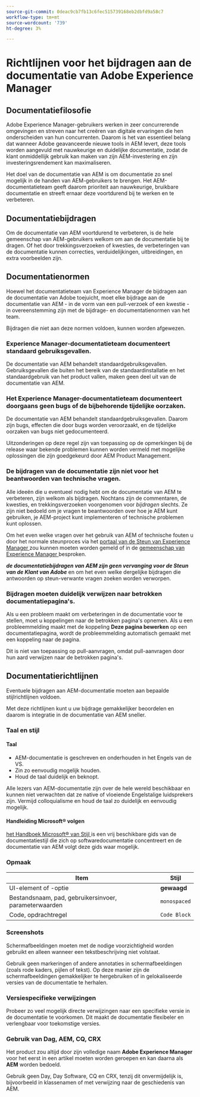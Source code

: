 ```yaml
---
source-git-commit: 0deac9cb7fb13c6fec515739168eb2dbfd9a58c7
workflow-type: tm+mt
source-wordcount: '739'
ht-degree: 3%

---
```

# Richtlijnen voor het bijdragen aan de documentatie van Adobe Experience Manager

## Documentatiefilosofie

Adobe Experience Manager-gebruikers werken in zeer concurrerende omgevingen en streven naar het creëren van digitale ervaringen die hen onderscheiden van hun concurrenten. Daarom is het van essentieel belang dat wanneer Adobe geavanceerde nieuwe tools in AEM levert, deze tools worden aangevuld met nauwkeurige en duidelijke documentatie, zodat de klant onmiddellijk gebruik kan maken van zijn AEM-investering en zijn investeringsrendement kan maximaliseren.

Het doel van de documentatie van AEM is om documentatie zo snel mogelijk in de handen van AEM-gebruikers te brengen. Het AEM-documentatieteam geeft daarom prioriteit aan nauwkeurige, bruikbare documentatie en streeft ernaar deze voortdurend bij te werken en te verbeteren.

## Documentatiebijdragen

Om de documentatie van AEM voortdurend te verbeteren, is de hele gemeenschap van AEM-gebruikers welkom om aan de documentatie bij te dragen. Of het door trekkingsverzoeken of kwesties, de verbeteringen van de documentatie kunnen correcties, verduidelijkingen, uitbreidingen, en extra voorbeelden zijn.

## Documentatienormen

Hoewel het documentatieteam van Experience Manager de bijdragen aan de documentatie van Adobe toejuicht, moet elke bijdrage aan de documentatie van AEM - in de vorm van een pull-verzoek of een kwestie - in overeenstemming zijn met de bijdrage- en documentatienormen van het team.

Bijdragen die niet aan deze normen voldoen, kunnen worden afgewezen.

### Experience Manager-documentatieteam documenteert standaard gebruiksgevallen.

De documentatie van AEM behandelt standaardgebruiksgevallen. Gebruiksgevallen die buiten het bereik van de standaardinstallatie en het standaardgebruik van het product vallen, maken geen deel uit van de documentatie van AEM.

### Het Experience Manager-documentatieteam documenteert doorgaans geen bugs of de bijbehorende tijdelijke oorzaken.

De documentatie van AEM behandelt standaardgebruiksgevallen. Daarom zijn bugs, effecten die door bugs worden veroorzaakt, en de tijdelijke oorzaken van bugs niet gedocumenteerd.

Uitzonderingen op deze regel zijn van toepassing op de opmerkingen bij de release waar bekende problemen kunnen worden vermeld met mogelijke oplossingen die zijn goedgekeurd door AEM Product Management.

### De bijdragen van de documentatie zijn niet voor het beantwoorden van technische vragen.

Alle ideeën die u eventueel nodig hebt om de documentatie van AEM te verbeteren, zijn welkom als bijdragen. Nochtans zijn de commentaren, de kwesties, en trekkingsverzoeken voorgenomen voor *bijdragen* slechts. Ze zijn niet bedoeld om je vragen te beantwoorden over hoe je AEM kunt gebruiken, je AEM-project kunt implementeren of technische problemen kunt oplossen.

Om het even welke vragen over het gebruik van AEM of technische fouten u door het normale steunproces via het [ portaal van de Steun van Experience Manager ](https://experienceleague.adobe.com/?support-solution=Experience+Manager#home) zou kunnen moeten worden gemeld of in de [ gemeenschap van Experience Manager ](https://experienceleaguecommunities.adobe.com/t5/adobe-experience-manager/ct-p/adobe-experience-manager-community) besproken.

***de documentatiebijdragen van AEM zijn geen vervanging voor de Steun van de Klant van Adobe*** en om het even welke dergelijke bijdragen die antwoorden op steun-verwante vragen zoeken worden verworpen.

### Bijdragen moeten duidelijk verwijzen naar betrokken documentatiepagina&#39;s.

Als u een probleem maakt om verbeteringen in de documentatie voor te stellen, moet u koppelingen naar de betrokken pagina&#39;s opnemen. Als u een probleemmelding maakt met de koppeling **Deze pagina bewerken** op een documentatiepagina, wordt de probleemmelding automatisch gemaakt met een koppeling naar de pagina.

Dit is niet van toepassing op pull-aanvragen, omdat pull-aanvragen door hun aard verwijzen naar de betrokken pagina&#39;s.

## Documentatierichtlijnen

Eventuele bijdragen aan AEM-documentatie moeten aan bepaalde stijlrichtlijnen voldoen.

Met deze richtlijnen kunt u uw bijdrage gemakkelijker beoordelen en daarom is integratie in de documentatie van AEM sneller.

### Taal en stijl

#### Taal

* AEM-documentatie is geschreven en onderhouden in het Engels van de VS.
* Zin zo eenvoudig mogelijk houden.
* Houd de taal duidelijk en beknopt.

Alle lezers van AEM-documentatie zijn over de hele wereld beschikbaar en kunnen niet verwachten dat ze native of vloeiende Engelstalige luidsprekers zijn. Vermijd colloquialisme en houd de taal zo duidelijk en eenvoudig mogelijk.

#### Handleiding Microsoft® volgen

[ het Handboek Microsoft® van Stijl ](https://learn.microsoft.com/en-us/style-guide/welcome/) is een vrij beschikbare gids van de documentatiestijl die zich op softwaredocumentatie concentreert en de documentatie van AEM volgt deze gids waar mogelijk.

### Opmaak

| Item | Stijl |
|---|---|
| UI-element of -optie | **gewaagd** |
| Bestandsnaam, pad, gebruikersinvoer, parameterwaarden | `monospaced` |
| Code, opdrachtregel | ```Code Block``` |

### Screenshots

Schermafbeeldingen moeten met de nodige voorzichtigheid worden gebruikt en alleen wanneer een tekstbeschrijving niet volstaat.

Gebruik geen markeringen of andere annotaties in schermafbeeldingen (zoals rode kaders, pijlen of tekst). Op deze manier zijn de schermafbeeldingen gemakkelijker te hergebruiken of in gelokaliseerde versies van de documentatie te herhalen.

### Versiespecifieke verwijzingen

Probeer zo veel mogelijk directe verwijzingen naar een specifieke versie in de documentatie te voorkomen. Dit maakt de documentatie flexibeler en verlengbaar voor toekomstige versies.

### Gebruik van Dag, AEM, CQ, CRX

Het product zou altijd door zijn volledige naam **Adobe Experience Manager** voor het eerst in een artikel moeten worden geroepen en kan daarna als **AEM** worden bedoeld.

Gebruik geen Day, Day Software, CQ en CRX, tenzij dit onvermijdelijk is, bijvoorbeeld in klassenamen of met verwijzing naar de geschiedenis van AEM.